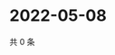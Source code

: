 # 2022-05-08

共 0 条

<!-- BEGIN WEIBO -->
<!-- 最后更新时间 Sun May 08 2022 12:09:15 GMT+0800 (China Standard Time) -->

<!-- END WEIBO -->
